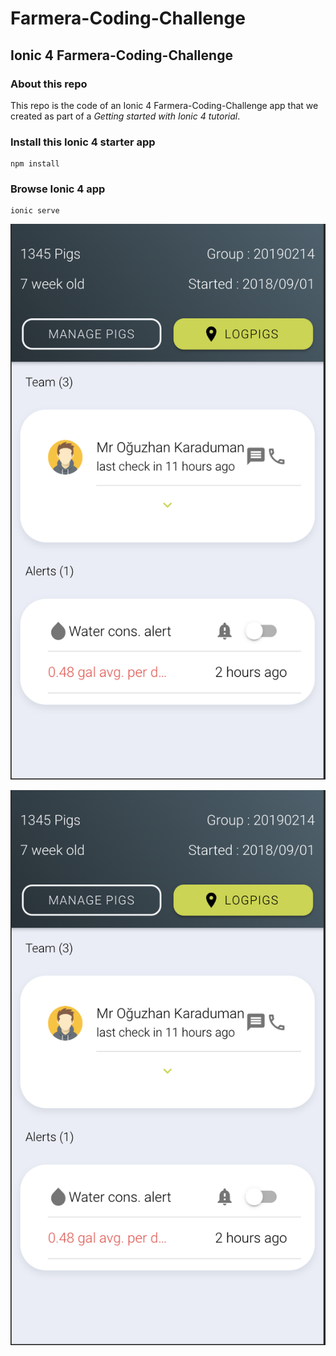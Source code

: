 # Farmera-Coding-Challenge

## Ionic 4 Farmera-Coding-Challenge

### About this repo
This repo is the code of an Ionic 4 Farmera-Coding-Challenge app that we created as part of a *Getting started with Ionic 4 tutorial*. 

### Install this Ionic 4 starter app
```
npm install
```

### Browse Ionic 4 app
```
ionic serve
```


![Alt text](https://github.com/ChanakaWeerasinghe/Farmera-Coding-Challenge/blob/master/Screen%20Shot%202019-10-08%20at%202.30.21%20PM.png?raw=true?raw=true "Title")

![Alt text](https://github.com/ChanakaWeerasinghe/Farmera-Coding-Challenge/blob/master/Screen%20Shot%202019-10-08%20at%202.30.21%20PM.png?raw=true "Title")



